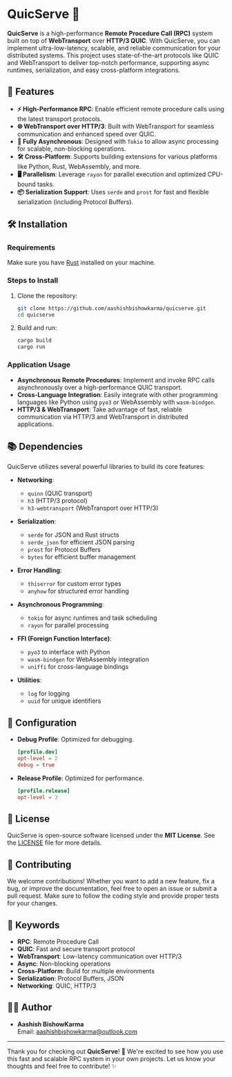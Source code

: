 # QuicServe 🚀

**QuicServe** is a high-performance **Remote Procedure Call (RPC)** system built on top of **WebTransport** over **HTTP/3 QUIC**. With QuicServe, you can implement ultra-low-latency, scalable, and reliable communication for your distributed systems. This project uses state-of-the-art protocols like QUIC and WebTransport to deliver top-notch performance, supporting async runtimes, serialization, and easy cross-platform integrations.

## 🚀 Features

- **⚡ High-Performance RPC**: Enable efficient remote procedure calls using the latest transport protocols.
- **🌐 WebTransport over HTTP/3**: Built with WebTransport for seamless communication and enhanced speed over QUIC.
- **🔄 Fully Asynchronous**: Designed with `Tokio` to allow async processing for scalable, non-blocking operations.
- **🛠️ Cross-Platform**: Supports building extensions for various platforms like Python, Rust, WebAssembly, and more.
- **🖥️ Parallelism**: Leverage `rayon` for parallel execution and optimized CPU-bound tasks.
- **📦 Serialization Support**: Uses `serde` and `prost` for fast and flexible serialization (including Protocol Buffers).

## 🛠️ Installation

### Requirements
Make sure you have [Rust](https://www.rust-lang.org/learn/get-started) installed on your machine.

### Steps to Install

1. Clone the repository:

    ```bash
    git clone https://github.com/aashishbishowkarma/quicserve.git
    cd quicserve
    ```

2. Build and run:

    ```bash
    cargo build
    cargo run
    ```

### Application Usage

- **Asynchronous Remote Procedures**: Implement and invoke RPC calls asynchronously over a high-performance QUIC transport.
- **Cross-Language Integration**: Easily integrate with other programming languages like Python using `pyo3` or WebAssembly with `wasm-bindgen`.
- **HTTP/3 & WebTransport**: Take advantage of fast, reliable communication via HTTP/3 and WebTransport in distributed applications.

## 📚 Dependencies

QuicServe utilizes several powerful libraries to build its core features:

- **Networking**: 
  - `quinn` (QUIC transport)
  - `h3` (HTTP/3 protocol)
  - `h3-webtransport` (WebTransport over HTTP/3)
  
- **Serialization**:
  - `serde` for JSON and Rust structs
  - `serde_json` for efficient JSON parsing
  - `prost` for Protocol Buffers
  - `bytes` for efficient buffer management

- **Error Handling**:
  - `thiserror` for custom error types
  - `anyhow` for structured error handling

- **Asynchronous Programming**:
  - `tokio` for async runtimes and task scheduling
  - `rayon` for parallel processing
  
- **FFI (Foreign Function Interface)**:
  - `pyo3` to interface with Python
  - `wasm-bindgen` for WebAssembly integration
  - `uniffi` for cross-language bindings

- **Utilities**:
  - `log` for logging
  - `uuid` for unique identifiers

## 🔧 Configuration

- **Debug Profile**: Optimized for debugging.
  
  ```toml
  [profile.dev]
  opt-level = 2
  debug = true
  ```

- **Release Profile**: Optimized for performance.
  
  ```toml
  [profile.release]
  opt-level = 3
  ```

## 🎯 License

QuicServe is open-source software licensed under the **MIT License**. See the [LICENSE](LICENSE) file for more details.

## 🤝 Contributing

We welcome contributions! Whether you want to add a new feature, fix a bug, or improve the documentation, feel free to open an issue or submit a pull request. Make sure to follow the coding style and provide proper tests for your changes.

## 🌟 Keywords

- **RPC**: Remote Procedure Call
- **QUIC**: Fast and secure transport protocol
- **WebTransport**: Low-latency communication over HTTP/3
- **Async**: Non-blocking operations
- **Cross-Platform**: Build for multiple environments
- **Serialization**: Protocol Buffers, JSON
- **Networking**: QUIC, HTTP/3

## 👨‍💻 Author

- **Aashish BishowKarma**  
  Email: [aashishbishowkarma@outlook.com](mailto:aashishbishowkarma@outlook.com)

---

Thank you for checking out **QuicServe**! 🚀 We're excited to see how you use this fast and scalable RPC system in your own projects. Let us know your thoughts and feel free to contribute! ✨
